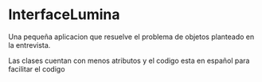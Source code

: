 # InterfaceLumina

Una pequeña aplicacion que resuelve el problema de objetos planteado en la entrevista.  

Las clases cuentan con menos atributos y el codigo esta en español para facilitar el codigo
